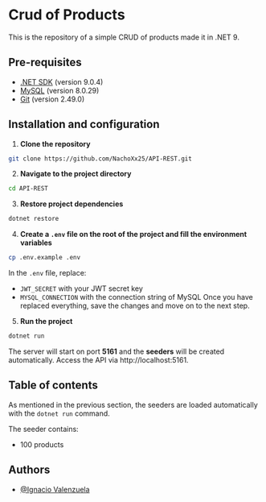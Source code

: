 # Crud of Products
This is the repository of a simple CRUD of products made it in .NET 9.

## Pre-requisites
- [.NET SDK](https://dotnet.microsoft.com/es-es/download) (version 9.0.4)
- [MySQL](https://www.mysql.com/) (version 8.0.29) 
- [Git](https://git-scm.com/) (version 2.49.0)

## Installation and configuration

1. **Clone the repository**
```bash
git clone https://github.com/NachoXx25/API-REST.git
```

2. **Navigate to the project directory**
```bash
cd API-REST
```

3. **Restore project dependencies**
```bash
dotnet restore
```

4. **Create a ```.env``` file on the root of the project and fill the environment variables**
```bash
cp .env.example .env
```

In the ```.env``` file, replace:

- ```JWT_SECRET``` with your JWT secret key
- ```MYSQL_CONNECTION``` with the connection string of MySQL
Once you have replaced everything, save the changes and move on to the next step.


5. **Run the project**
```bash
dotnet run
```

The server will start on port **5161** and the **seeders** will be created automatically. Access the API via http://localhost:5161.

## Table of contents
As mentioned in the previous section, the seeders are loaded automatically with the ```dotnet run``` command.

The seeder contains:
- 100 products 

## Authors
- [@Ignacio Valenzuela](https://github.com/NachoXx25)
